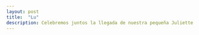 ```yaml
---
layout: post
title:  "Lu"
description: Celebremos juntos la llegada de nuestra pequeña Juliette 
---
```

